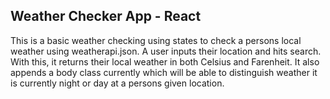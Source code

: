 ## Weather Checker App - React

This is a basic weather checking using states to check a persons local weather using weatherapi.json. A user inputs their 
location and hits search. With this, it returns their local weather in both Celsius and Farenheit. It also appends a body 
class currently which will be able to distinguish weather it is currently night or day at a persons given location.
